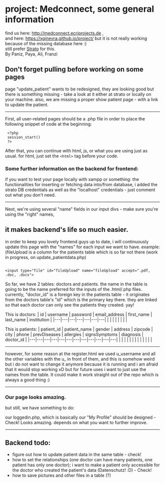 # project: Medconnect, some general information 
find us here: http://medconnect.ecriprojects.de , <br>
and here: https://xginevra.github.io/project/ but it is not really working because of the missing database here :) <br>
still prefer [Strato](http://medconnect.ecriprojects.de) for this. <br>
By Paniz, Paya, Ali, Franzi

## Don't forget pulling before working on some pages

page "update_patient" wants to be redesigned, they are looking good but there is something missing - take a look at it either at strato or locally on your machine.
also, we are missing a proper show patient page - with a link to update the patient.

---------

First, all user-related pages should be a .php file in order to place the following snippet of code at the beginning:
 ```
  <?php 
  session_start() 
  ?>
```

After that, you can continue with html, js, or what you are using just as usual.
for html, just set the `<html>` tag before your code.

### Some further information on the backend for frontend:
if you want to test your page locally with xampp or something:
the functionalities for inserting or fetching data into/from database, i added the strato DB credentials as well as the "localhost" credentials - just comment out what you don't need.

-------

Next, we're using several "name" fields in our input divs - make sure you're using the "right" names, 
## it makes backend's life so much easier.

in order to keep you lovely frontend guys up to date, i will continuously update this page with the "names" for each input we want to have.
example: (fileUpload is a column for the patients table which is so far not there (work in progress, on update_patientdata.php)
```

<input type="file" id="fileUpload" name="fileUpload" accept=".pdf, .doc, .docx">

```
So far, we have 2 tables: doctors and patients. the name in the table is going to be the name preferred for the inputs of the .html/.php files. <br>
currently, "doctor_id" is a foreign key in the patients table - it originates from the doctors table's "id" which is the primary key there. they are linked so that each doctor can only see the patients they created. yay!

This is doctors:
|  id |  username | password  | email_address  | first_name  | last_name  | institution  |
|---|---|---|---|---|---|---|
|   |   |   |   |   |   |   |

This is patients:
|  patient_id | patient_name  | gender  | address  | zipcode  | city  | phone  | prevDiseases  | allergies  |  signsSymptoms |  diagnosis |  doctor_id | 
|---|---|---|---|---|---|---|---|---|---|---|---|
|   |   |   |   |   |   |   |   |   |   |   |   |

-------

however, for some reason at the register.html we used u_username and all the other variables with the u_ in front of them, and this is somehow weird but i do not want to change it anymore because it is running and i am afraid that it would stop working xD but for future uses i want to just use the names from the table. It could make it work straight out of the repo which is always a good thing :)

----------

### Our page looks amazing.
but still, we have something to do:

our loggedin.php, which is basically our "My Profile" should be designed -  Check! Looks amazing. depends on what you want to further improve.


----------------------

## Backend todo:
- figure out how to update patient data in the same table - check! 
- how to set the relationships (one doctor can have many patients, one patient has only one doctor); i want to make a patient only accessible for the doctor who created the patient's data (Datenschutz! :D) - Check!
- how to save pictures and other files in a table (?)
